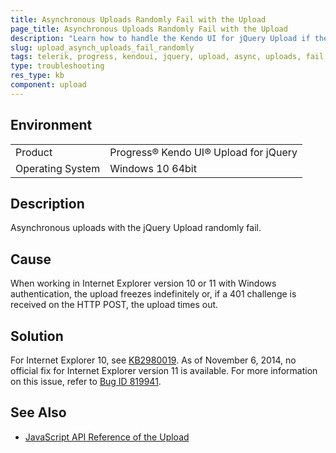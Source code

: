 ```yaml
---
title: Asynchronous Uploads Randomly Fail with the Upload
page_title: Asynchronous Uploads Randomly Fail with the Upload
description: "Learn how to handle the Kendo UI for jQuery Upload if the asynchronous uploads fail randomly."
slug: upload_asynch_uploads_fail_randomly
tags: telerik, progress, kendoui, jquery, upload, async, uploads, fail, randomly
type: troubleshooting
res_type: kb
component: upload
---
```


## Environment

<table>
 <tr>
  <td>Product</td>
  <td>Progress® Kendo UI® Upload for jQuery</td>
 </tr>
 <tr>
  <td>Operating System</td>
  <td>Windows 10 64bit</td>
 </tr>
</table>

## Description

Asynchronous uploads with the jQuery Upload randomly fail.

## Cause

When working in Internet Explorer version 10 or 11 with Windows authentication, the upload freezes indefinitely or, if a 401 challenge is received on the HTTP POST, the upload times out.

## Solution

For Internet Explorer 10, see [KB2980019](http://support.microsoft.com/kb/2980019). As of November 6, 2014, no official fix for Internet Explorer version 11 is available. For more information on this issue, refer to [Bug ID 819941](https://connect.microsoft.com/IE/feedback/details/819941/file-upload-stop-working-on-ie-with-windows-authentication).

## See Also

* [JavaScript API Reference of the Upload](/api/javascript/ui/upload)
